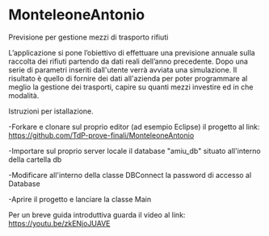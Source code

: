 # MonteleoneAntonio
Previsione per gestione mezzi di trasporto rifiuti

L’applicazione si pone l’obiettivo di effettuare una previsione annuale sulla raccolta dei rifiuti partendo da dati reali dell’anno precedente.
Dopo una serie di parametri inseriti dall'utente verrà avviata una simulazione. Il risultato è quello di fornire dei dati all'azienda per poter programmare al meglio la gestione dei trasporti, capire su quanti mezzi investire ed in che modalità.

Istruzioni per istallazione.

-Forkare e clonare sul proprio editor (ad esempio Eclipse) il progetto al link: https://github.com/TdP-prove-finali/MonteleoneAntonio

-Importare sul proprio server locale il database "amiu_db" situato all'interno della cartella db

-Modificare all'interno della classe DBConnect la password di accesso al Database

-Aprire il progetto e lanciare la classe Main

Per un breve guida introduttiva guarda il video al link: https://youtu.be/zkENjoJUAVE
